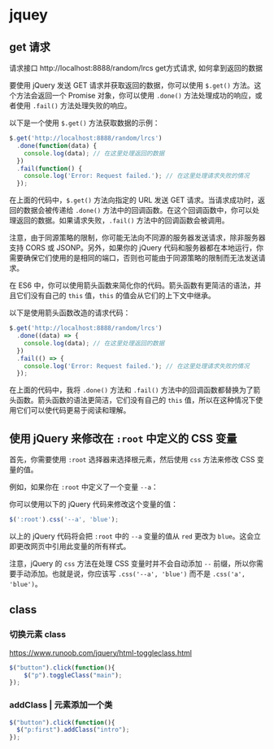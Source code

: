 # jquey

## get 请求
请求接口 http://localhost:8888/random/lrcs get方式请求, 如何拿到返回的数据

要使用 jQuery 发送 GET 请求并获取返回的数据，你可以使用 `$.get()` 方法。这个方法会返回一个 Promise 对象，你可以使用 `.done()` 方法处理成功的响应，或者使用 `.fail()` 方法处理失败的响应。

以下是一个使用 `$.get()` 方法获取数据的示例：

```javascript
$.get('http://localhost:8888/random/lrcs')
  .done(function(data) {
    console.log(data); // 在这里处理返回的数据
  })
  .fail(function() {
    console.log('Error: Request failed.'); // 在这里处理请求失败的情况
  });
```

在上面的代码中，`$.get()` 方法向指定的 URL 发送 GET 请求。当请求成功时，返回的数据会被传递给 `.done()` 方法中的回调函数。在这个回调函数中，你可以处理返回的数据。如果请求失败，`.fail()` 方法中的回调函数会被调用。

注意，由于同源策略的限制，你可能无法向不同源的服务器发送请求，除非服务器支持 CORS 或 JSONP。另外，如果你的 jQuery 代码和服务器都在本地运行，你需要确保它们使用的是相同的端口，否则也可能由于同源策略的限制而无法发送请求。

在 ES6 中，你可以使用箭头函数来简化你的代码。箭头函数有更简洁的语法，并且它们没有自己的 `this` 值，`this` 的值会从它们的上下文中继承。

以下是使用箭头函数改造的请求代码：

```javascript
$.get('http://localhost:8888/random/lrcs')
  .done((data) => {
    console.log(data); // 在这里处理返回的数据
  })
  .fail(() => {
    console.log('Error: Request failed.'); // 在这里处理请求失败的情况
  });
```

在上面的代码中，我将 `.done()` 方法和 `.fail()` 方法中的回调函数都替换为了箭头函数。箭头函数的语法更简洁，它们没有自己的 `this` 值，所以在这种情况下使用它们可以使代码更易于阅读和理解。


## 使用 jQuery 来修改在 `:root` 中定义的 CSS 变量

首先，你需要使用 `:root` 选择器来选择根元素，然后使用 `css` 方法来修改 CSS 变量的值。

例如，如果你在 `:root` 中定义了一个变量 `--a`：

你可以使用以下的 jQuery 代码来修改这个变量的值：

```javascript
$(':root').css('--a', 'blue');
```

以上的 jQuery 代码将会把 `:root` 中的 `--a` 变量的值从 `red` 更改为 `blue`。这会立即更改网页中引用此变量的所有样式。

注意，jQuery 的 `css` 方法在处理 CSS 变量时并不会自动添加 `--` 前缀，所以你需要手动添加。也就是说，你应该写 `.css('--a', 'blue')` 而不是 `.css('a', 'blue')`。

## class
### 切换元素 class
https://www.runoob.com/jquery/html-toggleclass.html

```JavaScript
$("button").click(function(){
    $("p").toggleClass("main");
});
```

### addClass | 元素添加一个类

```JavaScript
$("button").click(function(){
  $("p:first").addClass("intro");
});
```